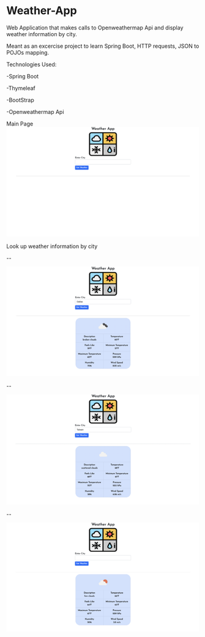 # Weather-App
Web Application that makes calls to Openweathermap Api and display weather information by city.

Meant as an excercise project to learn Spring Boot, HTTP requests, JSON to POJOs mapping.



Technologies Used:

-Spring Boot

-Thymeleaf

-BootStrap

-Openweathermap Api


Main Page
![](demo/weather-demo1.png)

Look up weather information by city

--

![](demo/weather-demo2.png)

--

![](demo/weather-demo3.png)

--

![](demo/weather-demo4.png)
